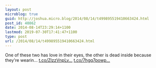 ```yaml
---
layout: post
microblog: true
guid: http://joshua.micro.blog/2014/08/14/t499895519410663424.html
post_id: 40862
date: 2014-08-14T23:29:14+1100
lastmod: 2019-07-30T17:41:47+1100
type: post
url: /2014/08/14/t499895519410663424.html
---
```

One of these two has love in their eyes, the other is dead inside because they're wearin... [t.co/ZlzzVnpLv...](http://t.co/ZlzzVnpLvM) [t.co/7hgq7powp...](http://t.co/7hgq7powpI)
